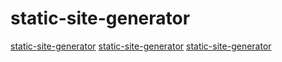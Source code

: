 # static-site-generator

[static-site-generator](https://github.com/gatsbyjs/gatsby)
[static-site-generator](https://github.com/vercel/next.js)
[static-site-generator](https://github.com/MoOx/phenomic)
